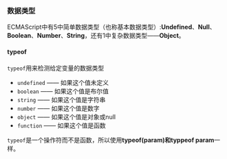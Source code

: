 ### 数据类型

ECMAScript中有5中简单数据类型（也称基本数据类型）:**Undefined**、**Null**、**Boolean**、**Number**、**String**，还有1中复杂数据类型——**Object**。

#### typeof

`typeof`用来检测给定变量的数据类型

* `undefined` —— 如果这个值未定义
* `boolean` —— 如果这个值是布尔值
* `string` —— 如果这个值是字符串
* `number` —— 如果这个值是数字
* `object` —— 如果这个值是对象或null
* `function` —— 如果这个值是函数

`typeof`是一个操作符而不是函数，所以使用**typeof(param)**和**typpeof param**一样。

